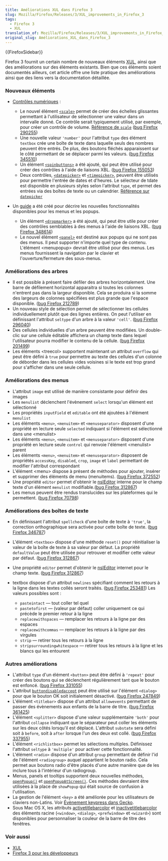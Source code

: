 ```yaml
---
title: Améliorations XUL dans Firefox 3
slug: Mozilla/Firefox/Releases/3/XUL_improvements_in_Firefox_3
tags:
  - Firefox 3
  - XUL
translation_of: Mozilla/Firefox/Releases/3/XUL_improvements_in_Firefox_3
original_slug: Améliorations_XUL_dans_Firefox_3
---
```


{{FirefoxSidebar}}

Firefox 3 fournit un certain nombre de nouveaux éléments [XUL](/fr/XUL), ainsi que des améliorations sur des éléments existants. Bien que ces éléments soient documentés ailleurs, cet article offre une liste pratique des améliorations ainsi que des liens vers la documentation détaillée.

### Nouveaux éléments

- [Contrôles numériques](/fr/Tutoriel_XUL/Les_contrôles_numériques)&nbsp;:

  - Le nouvel élément [`<scale>`](/fr/XUL/scale) permet de créer des échelles glissantes permettant à l'utilisateur de sélectionner une valeur dans un intervalle donné. Ce contrôle serait typiquement utilisé, par exemple, pour créer un contrôle de volume. [Référence de `scale`](/fr/XUL/scale) ([bug Firefox 290255](https://bugzil.la/290255))
  - Une nouvelle valeur `'number'` pour l'attribut `type` des élément `textbox` crée une boîte de texte dans laquelle seuls des nombres peuvent être entrés. De plus, des boutons fléchés apparaissent sur le côté permettant de se déplacer parmi les valeurs. ([bug Firefox 345510](https://bugzil.la/345510))
  - Un élément [`<spinbuttons>`](/fr/XUL/spinbuttons) a été ajouté, qui peut être utilisé pour créer des contrôles à l'aide de liaisons XBL. ([bug Firefox 155053](https://bugzil.la/155053))
  - Deux contrôles, [`<datepicker>`](/fr/XUL/datepicker) et [`<timepicker>`](/fr/XUL/timepicker), peuvent être utilisés pour permettre l'entrée de dates et d'heures. Le sélecteur de tdate est disponible en plusieurs styles selon l'attribut `type`, et permet des entrées via des boîtes de texte ou un calendrier. [Référence sur `datepicker`](/fr/XUL/datepicker)

- Un [guide](/fr/XUL/Guide_des_popups) a été créé pour décrire les nouvelles fonctionnalités disponibles pour les menus et les popups.

  - Un élément [`<dropmarker>`](/fr/XUL/dropmarker) a été ajouté, qui peut être utile pour créer des contrôles semblables à des menus à l'aide de liaisons XBL. ([bug Firefox 348614](https://bugzil.la/348614))
  - Le nouvel élément [`<panel>`](/fr/XUL/panel) est destiné aux popups qui ne sont pas des menus. Il peut supporter n'importe quel type de contenu. L'élément \<menupopup> devrait être utilisé pour des menus. Les menus fournissent la navigation par le clavier et l'ouverture/fermeture des sous-menus.

### Améliorations des arbres

- Il est possible à présent faire défiler des arbres horizontalement. Une barre de défilement horizontal apparaitra si toutes les colonnes n'entrent pas dans la largeur disponible. Cela se produira si la somme des largeurs de colonnes spécifiées est plus grande que l'espace disponible. ([bug Firefox 212789](https://bugzil.la/212789))
- Un nouveau style de sélection permet de sélectionner les cellules individuellement plutôt que des lignes entières. On peut l'utiliser en définissant l'attribut `seltype` d'un arbre à la valeur `'cell'`. ([bug Firefox 296040](https://bugzil.la/296040))
- Des cellules individuelles d'un arbre peuvent être modifiées. Un double-clic sur une cellule éditable affichera un champ texte dans lequel l'utilisateur pourra modifier le contenu de la cellule. ([bug Firefox 201499](https://bugzil.la/201499))
- Les éléments \<treecol> supportent maintenant un attribut `overflow` qui peut être défini à `true` pour permettre au texte des cellules d'un colonne de déborder dans les cellules vides voisines si le texte est trop grand pour s'afficher dans une seule cellule.

### Améliorations des menus

- L'attribut `image` est utilisé de manière consistante pour définir des images
- Les `menulist` déclenchent l'évènement `select` lorsqu'un élément est sélectionné
- Les propriétés `inputField` et `editable` ont été ajoutées à l'élément `menulist`
- Les éléments `<menu>`, `<menuitem>` et `<menuseparator>` disposent d'une propriété en lecture seule `selected` indiquant si l'élément est sélectionné dans une \<menulist>
- Les éléments `<menu>`, `<menuitem>` et `<menuseparator>` disposent d'une propriété en lecture seule `control` qui renvoie l'élément \<menulist> parent
- Les éléments `<menu>`, `<menuitem>` et `<menuseparator>` disposent de propriétés `accessKey`, `disabled`, `crop`, `image` et `label` permettant de modifier l'attribut correspondant
- L'élément \<menu> dispose à présent de méthodes pour ajouter, insérer et supprimer des éléments de menu (menuitems). ([bug Firefox 372552](https://bugzil.la/372552))
- Une propriété `editor` permet d'obtenir le [nsIEditor](/fr/NsIEditor) interne pour le champ texte d'un élément `menulist` modifiable.([bug Firefox 312867](https://bugzil.la/312867))
- Les menus peuvent être rendus translucides sur les plateformes qui le permettent. ([bug Firefox 70798](https://bugzil.la/70798))

### Améliorations des boîtes de texte

- En définissant l'attribut `spellcheck` d'une boîte de texte à `'true'`, la correction orthographique sera activée pour cette boîte de texte. ([bug Firefox 346787](https://bugzil.la/346787))
- L'élément `<textbox>` dispose d'une méthode `reset()` pour réinitialiser la valeur de la boîte de texte à sa valeur par défaut. La propriété `defaultValue` peut être utilisée pour retrouver et modifier cette valeur par défaut. ([bug Firefox 312867](https://bugzil.la/312867))
- Une propriété `editor` permet d'obtenir le [nsIEditor](/fr/NsIEditor) internet pour le champ texte. ([bug Firefox 312867](https://bugzil.la/312867))
- textbox dispose d'un attribut `newlines` spécifiant comment les retours à la ligne dans les textes collés seront traités. ([bug Firefox 253481](https://bugzil.la/253481)) Les valeurs possibles sont&nbsp;:

  - `pasteintact` — tout coller tel quel
  - `pastetofirst` — (valeur par défaut) coller uniquement ce qui précède le premier retour à la ligne
  - `replacewithspaces` — remplacer les retours à la ligne par des espaces
  - `replacewithcommas` — remplacer les retours à la ligne par des virgules
  - `strip` — retirer tous les retours à la ligne
  - `stripsurroundingwhitespace` — retirer tous les retours à la ligne et les blancs qui les entourent

### Autres améliorations

- L'attribut `type` d'un élément `<button>` peut être défini à `'repeat'` pour créer des boutons qui se déclenchent régulièrement tant que le bouton est enfoncé. ([bug Firefox 331055](https://bugzil.la/331055))
- L'attribut [`buttondisabledaccept`](/fr/XUL/Attributs/buttondisabledaccept) peut être utilisé sur l'élément `<dialog>` pour que le bouton OK soit initialement désactivé. ([bug Firefox 247849](https://bugzil.la/247849))
- L'élément `<titlebar>` dispose d'un attribut `allowevents` permettant de passer des évènements aux enfants de la barre de titre. ([bug Firefox 361425](https://bugzil.la/361425))
- L'élément `<splitter>` dispose d'une valeur supplémentaire `'both'` pour l'attribut `collapse` indiquant que le séparateur peut coller les éléments sur les deux côtés lorsqu'il est déplacé. L'attribut `substate` sera défini soit à `before`, soit à `after` lorsque l'un des deux est collé. ([bug Firefox 337955](https://bugzil.la/337955))
- L'élément `<richlistbox>` permet les sélections multiples. Définissez l'attribut `seltype` à `'multiple'` pour activer cette fonctionnalité.
- L'élément `<radio>` dispose d'un attribut `group` permettant de définir l'id de l'élément `<radiogroup>` auquel appartient le bouton radio. Cela permet aux boutons radio d'être placés d'une autre manière que de les inclure tous à l'intérieur d'un radiogroup.
- Menus, panels et tooltips supportent deux nouvelles méthodes, [`openPopup()`](/fr/XUL/Méthodes/openPopup) et [`openPopupAtScreen()`](/fr/XUL/Méthodes/openPopupAtScreen). Ces méthodes devraient être utilisées à la place de `showPopup` qui était source de confusion à l'utilisation.
- La gestion de l'élément `<key>` a été améliorée pour les utilisateurs de claviers non-Latins. Voir [Évènement keypress dans Gecko](/fr/Évènement_keypress_dans_Gecko).
- Sous Mac OS X, les attributs [activetitlebarcolor](/fr/XUL/Attributs/activetitlebarcolor) et [inactivetitlebarcolor](/fr/XUL/Attributs/inactivetitlebarcolor) des éléments racine (`<window>`, `<dialog>`, `<prefwindow>` et `<wizard>`) sont disponibles pour personnaliser la couleur de la barre de titre des fenêtres.

### Voir aussi

- [XUL](/fr/XUL)
- [Firefox 3 pour les développeurs](/fr/Firefox_3_pour_les_développeurs)
